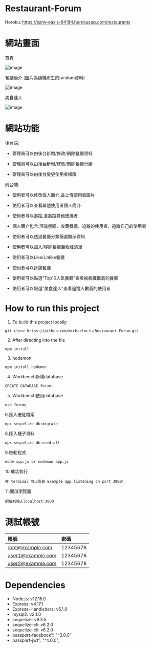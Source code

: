 # Restaurant-Forum

Heroku: https://salty-oasis-94184.herokuapp.com/restaurants

# 網站畫面

首頁

![image](https://user-images.githubusercontent.com/65526955/103441801-46fbbc00-4c8b-11eb-902d-9ca7d6f2969a.png)

餐廳簡介 (圖片為隨機產生的random資料)

![image](https://user-images.githubusercontent.com/65526955/103441691-a4dbd400-4c8a-11eb-9875-85248997494c.png)

美食達人

![image](https://user-images.githubusercontent.com/65526955/98907910-8d8a3100-24fa-11eb-8eec-180f23b9c33f.png)


# 網站功能

後台端: 

+ 管理員可以由後台新增/修改/刪除餐廳資料

+ 管理員可以由後台新增/修改/刪除餐廳分類

+ 管理員可以由後台變更使用者權限

前台端: 

+ 使用者可以修改個人簡介,並上傳使用者圖片

+ 使用者可以查看其他使用者個人簡介

+ 使用者可以追蹤,退追蹤其他使用者

+ 個人簡介包含:評論餐廳、收藏餐廳、追蹤的使用者、追蹤自己的使用者

+ 使用者可以透過餐廳分類篩選顯示資料

+ 使用者可以加入/移除餐廳至收藏清單

+ 使用者可以Like/Unlike餐廳

+ 使用者可以評論餐廳

+ 使用者可以點選"Top10人氣餐廳"查看被收藏數高的餐廳

+ 使用者可以點選"美食達人"查看追蹤人數高的使用者

# How to run this project
1. To build this project locally:
```
git clone https://github.com/michaelnctu/Restaurant-Forum.git
```
2. After directing into the file
```
npm install
```
3. nodemon
```
npm install nodemon 
```
4. Workbench新增database
```
CREATE DATABASE forum;
```
5. Workbench使用database
```
use forum;
```
6.匯入遷徙檔案
```
npx sequelize db:migrate
```
8.匯入種子資料
```
npx sequelize db:seed:all
```
9.啟動程式
```
node app.js or nodemon app.js
```
10.成功執行
```
在 terminal 可以看到 Example app listening on port 3000!
```
11.開啟瀏覽器
```
網址列輸入localhost:3000
```

# 測試帳號
| 帳號 | 密碼 |
| :------------- | :------------- |
| root@example.com | 12345678  |
| user1@example.com | 12345678  |
| user2@example.com	| 12345678  |


# Dependencies
+ Node.js: v12.15.0
+ Express: v4.17.1
+ Express-Handlebars: v5.1.0
+ mysql2: v2.1.0
+ sequelize: v6.3.5
+ sequelize-cli: v6.2.0
+ sequelize-cli: v6.2.0
+ passport-facebook": "^3.0.0"
+ passport-jwt": "^4.0.0",


